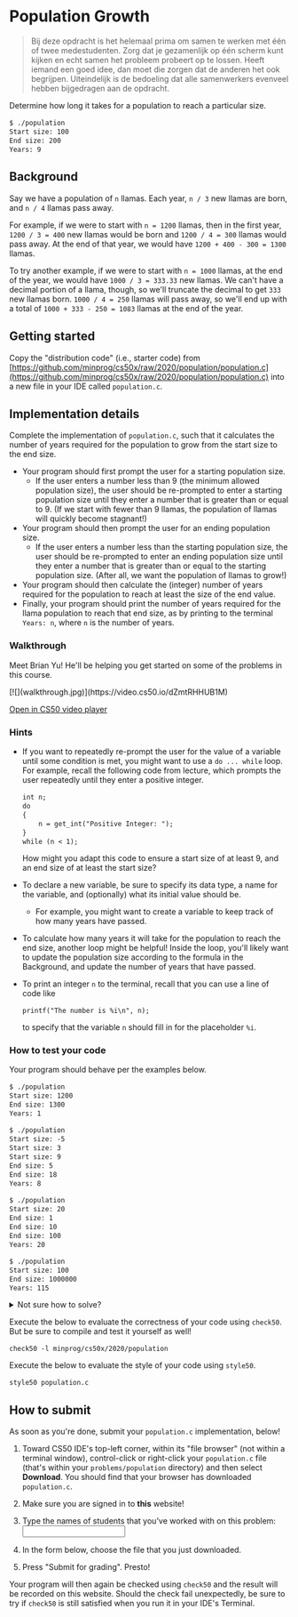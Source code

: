 # Population Growth

> Bij deze opdracht is het helemaal prima om samen te werken met één of twee medestudenten. Zorg dat je gezamenlijk op één scherm kunt kijken en echt samen het probleem probeert op te lossen. Heeft iemand een goed idee, dan moet die zorgen dat de anderen het ook begrijpen. Uiteindelijk is de bedoeling dat alle samenwerkers evenveel hebben bijgedragen aan de opdracht.

Determine how long it takes for a population to reach a particular size.

    $ ./population
    Start size: 100
    End size: 200
    Years: 9


## Background

Say we have a population of `n` llamas. Each year, `n / 3` new llamas are born, and `n / 4` llamas pass away.

For example, if we were to start with `n = 1200` llamas, then in the first year, `1200 / 3 = 400` new llamas would be born and `1200 / 4 = 300` llamas would pass away. At the end of that year, we would have `1200 + 400 - 300 = 1300` llamas.

To try another example, if we were to start with `n = 1000` llamas, at the end of the year, we would have `1000 / 3 = 333.33` new llamas. We can't have a decimal portion of a llama, though, so we'll truncate the decimal to get `333` new llamas born. `1000 / 4 = 250` llamas will pass away, so we'll end up with a total of `1000 + 333 - 250 = 1083` llamas at the end of the year.


## Getting started

Copy the "distribution code" (i.e., starter code) from [https://github.com/minprog/cs50x/raw/2020/population/population.c](https://github.com/minprog/cs50x/raw/2020/population/population.c) into a new file in your IDE called `population.c`.


## Implementation details

Complete the implementation of `population.c`, such that it calculates the number of years required for the population to grow from the start size to the end size.

*   Your program should first prompt the user for a starting population size.
    *   If the user enters a number less than 9 (the minimum allowed population size), the user should be re-prompted to enter a starting population size until they enter a number that is greater than or equal to 9\. (If we start with fewer than 9 llamas, the population of llamas will quickly become stagnant!)
*   Your program should then prompt the user for an ending population size.
    *   If the user enters a number less than the starting population size, the user should be re-prompted to enter an ending population size until they enter a number that is greater than or equal to the starting population size. (After all, we want the population of llamas to grow!)
*   Your program should then calculate the (integer) number of years required for the population to reach at least the size of the end value.
*   Finally, your program should print the number of years required for the llama population to reach that end size, as by printing to the terminal `Years: n`, where `n` is the number of years.


### Walkthrough

Meet Brian Yu! He'll be helping you get started on some of the problems in this course.

<div markdown="1" class="extend">
[![](walkthrough.jpg)](https://video.cs50.io/dZmtRHHUB1M)
</div>

[Open in CS50 video player](https://video.cs50.io/dZmtRHHUB1M)


### Hints

*   If you want to repeatedly re-prompt the user for the value of a variable until some condition is met, you might want to use a `do ... while` loop. For example, recall the following code from lecture, which prompts the user repeatedly until they enter a positive integer.

        int n;
        do
        {
            n = get_int("Positive Integer: ");
        }
        while (n < 1);

    How might you adapt this code to ensure a start size of at least 9, and an end size of at least the start size?

*   To declare a new variable, be sure to specify its data type, a name for the variable, and (optionally) what its initial value should be.

    *   For example, you might want to create a variable to keep track of how many years have passed.

*   To calculate how many years it will take for the population to reach the end size, another loop might be helpful! Inside the loop, you'll likely want to update the population size according to the formula in the Background, and update the number of years that have passed.

*   To print an integer `n` to the terminal, recall that you can use a line of code like

        printf("The number is %i\n", n);

    to specify that the variable `n` should fill in for the placeholder `%i`.


### How to test your code

Your program should behave per the examples below.

~~~~
$ ./population
Start size: 1200
End size: 1300
Years: 1
~~~~

~~~~
$ ./population
Start size: -5
Start size: 3
Start size: 9
End size: 5
End size: 18
Years: 8
~~~~

~~~~
$ ./population
Start size: 20
End size: 1
End size: 10
End size: 100
Years: 20
~~~~

~~~~
$ ./population
Start size: 100
End size: 1000000
Years: 115
~~~~

<details markdown="1"><summary markdown="span">Not sure how to solve?</summary>

<div markdown="1" class="mx-n3 mx-sm-n4 mx-lg-n5">
[![](solving.jpg)](https://video.cs50.io/2CcqQnLbGOE)
</div>

[Open in CS50 video player](https://video.cs50.io/2CcqQnLbGOE)
</details>

Execute the below to evaluate the correctness of your code using `check50`. But be sure to compile and test it yourself as well!

    check50 -l minprog/cs50x/2020/population

Execute the below to evaluate the style of your code using `style50`.

    style50 population.c


## How to submit

As soon as you're done, submit your `population.c` implementation, below! 

1. Toward CS50 IDE's top-left corner, within its "file browser" (not within a terminal window), control-click or right-click your `population.c` file (that's within your `problems/population` directory) and then select **Download**. You should find that your browser has downloaded `population.c`.

2. Make sure you are signed in to **this** website!

3. Type the names of students that you've worked with on this problem: <input type="text" required>

4. In the form below, choose the file that you just downloaded.

5. Press "Submit for grading". Presto!

Your program will then again be checked using `check50` and the result will be recorded on this website. Should the check fail unexpectedly, be sure to try if `check50` is still satisfied when you run it in your IDE's Terminal.
